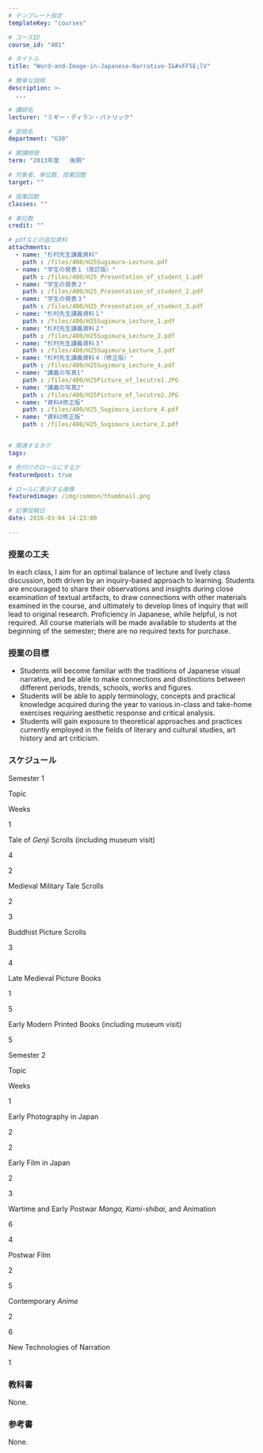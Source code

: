 ```yaml
---
# テンプレート指定
templateKey: "courses"

# コースID
course_id: "401"

# タイトル
title: "Word-and-Image-in-Japanese-Narrative-I&#xFF5E;lV"

# 簡単な説明
description: >-
  ...

# 講師名
lecturer: "ミギー・ディラン・パトリック"

# 部局名
department: "G30"

# 開講時限
term: "2013年度	後期"

# 対象者、単位数、授業回数
target: ""

# 授業回数
classes: ""

# 単位数
credit: ""

# pdfなどの追加資料
attachments: 
  - name: "杉村先生講義資料" 
    path : /files/400/H25Sugimura-Lecture.pdf
  - name: "学生の発表１（改訂版）" 
    path : /files/400/H25_Presentation_of_student_1.pdf
  - name: "学生の発表２" 
    path : /files/400/H25_Presentation_of_student_2.pdf
  - name: "学生の発表３" 
    path : /files/400/H25_Presentation_of_student_3.pdf
  - name: "杉村先生講義資料１" 
    path : /files/400/H25Sugimura_Lecture_1.pdf
  - name: "杉村先生講義資料２" 
    path : /files/400/H25Sugimura_Lecture_2.pdf
  - name: "杉村先生講義資料３" 
    path : /files/400/H25Sugimura_Lecture_3.pdf
  - name: "杉村先生講義資料４（修正版）" 
    path : /files/400/H25Sugimura_Lecture_4.pdf
  - name: "講義の写真1" 
    path : /files/400/H25Picture_of_lecutre1.JPG
  - name: "講義の写真2" 
    path : /files/400/H25Picture_of_lecutre2.JPG
  - name: "資料4修正版" 
    path : /files/400/H25_Sugimura_Lecture_4.pdf
  - name: "資料2修正版" 
    path : /files/400/H25_Sugimura_Lecture_2.pdf


# 関連するタグ
tags:

# 色付けのロールにするか
featuredpost: true

# ロールに表示する画像
featuredimage: /img/common/thumbnail.png

# 記事投稿日
date: 2016-03-04 14:23:00

---
```


### 授業の工夫

In each class, I aim for an optimal balance of lecture and lively class discussion, both driven by an inquiry-based approach to learning. Students are encouraged to share their observations and insights during close examination of textual artifacts, to draw connections with other materials examined in the course, and ultimately to develop lines of inquiry that will lead to original research. Proficiency in Japanese, while helpful, is not required. All course materials will be made available to students at the beginning of the semester; there are no required texts for purchase.

### 授業の目標

  * Students will become familiar with the traditions of Japanese visual narrative, and be able to make connections and distinctions between different periods, trends, schools, works and figures.
  * Students will be able to apply terminology, concepts and practical knowledge acquired during the year to various in-class and take-home exercises requiring aesthetic response and critical analysis.
  * Students will gain exposure to theoretical approaches and practices currently employed in the fields of literary and cultural studies, art history and art criticism.

### スケジュール

Semester 1



Topic 

Weeks

1

Tale of _Genji_ Scrolls (including museum visit)

4

2

Medieval Military Tale Scrolls

2

3

Buddhist Picture Scrolls

3

4

Late Medieval Picture Books

1

5

Early Modern Printed Books (including museum visit)

5

Semester 2



Topic

Weeks

1

Early Photography in Japan

2

2

Early Film in Japan

2

3

Wartime and Early Postwar _Manga, Kami-shibai_, and Animation

6

4

Postwar Film

2

5

Contemporary _Anime_

2

6

New Technologies of Narration

1

### 教科書

None.

### 参考書

None.





